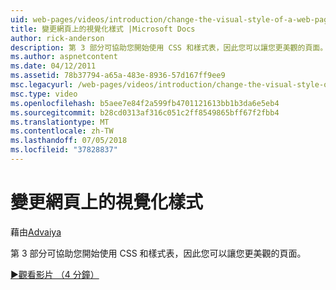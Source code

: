 ```yaml
---
uid: web-pages/videos/introduction/change-the-visual-style-of-a-web-page
title: 變更網頁上的視覺化樣式 |Microsoft Docs
author: rick-anderson
description: 第 3 部分可協助您開始使用 CSS 和樣式表，因此您可以讓您更美觀的頁面。
ms.author: aspnetcontent
ms.date: 04/12/2011
ms.assetid: 78b37794-a65a-483e-8936-57d167ff9ee9
msc.legacyurl: /web-pages/videos/introduction/change-the-visual-style-of-a-web-page
msc.type: video
ms.openlocfilehash: b5aee7e84f2a599fb4701121613bb1b3da6e5eb4
ms.sourcegitcommit: b28cd0313af316c051c2ff8549865bff67f2fbb4
ms.translationtype: MT
ms.contentlocale: zh-TW
ms.lasthandoff: 07/05/2018
ms.locfileid: "37828837"
---
```

<a name="change-the-visual-style-of-a-web-page"></a>變更網頁上的視覺化樣式
====================
藉由[Advaiya](https://twitter.com/Advaiyasolns)

第 3 部分可協助您開始使用 CSS 和樣式表，因此您可以讓您更美觀的頁面。

[&#9654;觀看影片 （4 分鐘）](https://channel9.msdn.com/Blogs/ASP-NET-Site-Videos/change-the-visual-style-of-a-web-page)
